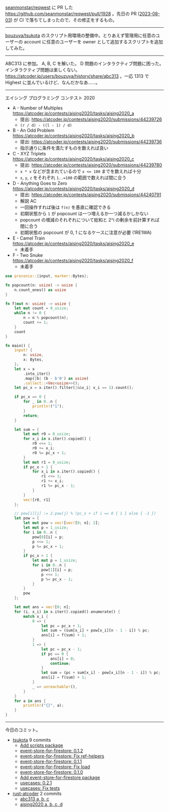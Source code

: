 [seanmonstar/reqwest] に PR した <https://github.com/seanmonstar/reqwest/pull/1928> 。先日の PR ([2023-08-03]) が CI で落ちてしまったので、その修正をするもの。

---

[bouzuya/tsukota] のスクリプト用環境の整備中。とりあえず管理用に任意のユーザーの account に任意のユーザーを owner として追加するスクリプトを追加してみた。

---

ABC313 に参加。 A, B, C を解いた。 D 問題のインタラクティブ問題に困った。インタラクティブ問題は楽しくない。 <https://atcoder.jp/users/bouzuya/history/share/abc313> 。一応 1313 で Highest に並んでいるけど、なんだかなあ……。

---

エイシング プログラミング コンテスト 2020

- A - Number of Multiples
  <https://atcoder.jp/contests/aising2020/tasks/aising2020_a>
  - 提出: <https://atcoder.jp/contests/aising2020/submissions/44239726>
  - `(r / d) - ((l - 1) / d)`
- B - An Odd Problem
  <https://atcoder.jp/contests/aising2020/tasks/aising2020_b>
  - 提出: <https://atcoder.jp/contests/aising2020/submissions/44239736>
  - 指示通りに条件を満たすものを数えれば良い
- C - XYZ Triplets
  <https://atcoder.jp/contests/aising2020/tasks/aising2020_c>
  - 提出: <https://atcoder.jp/contests/aising2020/submissions/44239780>
  - `x * x` などが含まれているので `x <= 100` までを数えれば十分
  - `x`, `y`, `z` をそれぞれ `1..=100` の範囲で数えれば間に合う
- D - Anything Goes to Zero
  <https://atcoder.jp/contests/aising2020/tasks/aising2020_d>
  - 提出: <https://atcoder.jp/contests/aising2020/submissions/44240791>
  - 解説 AC
  - 一回操作すれば後は `f(n)` を愚直に確認できる
  - 初期状態から `1` が popcount は一つ増えるか一つ減るかしかない
  - popcount の増減のそれぞれについて総和と 2^i の剰余を前計算すれば間に合う
  - 初期状態の popcount が 0, 1 になるケースに注意が必要 (1RE1WA)
- E - Camel Train
  <https://atcoder.jp/contests/aising2020/tasks/aising2020_e>
  - 未着手
- F - Two Snuke
  <https://atcoder.jp/contests/aising2020/tasks/aising2020_f>
  - 未着手

```rust
use proconio::{input, marker::Bytes};

fn popcount(n: usize) -> usize {
    n.count_ones() as usize
}

fn f(mut n: usize) -> usize {
    let mut count = 0_usize;
    while n != 0 {
        n = n % popcount(n);
        count += 1;
    }
    count
}

fn main() {
    input! {
        n: usize,
        x: Bytes,
    };
    let x = x
        .into_iter()
        .map(|b| (b - b'0') as usize)
        .collect::<Vec<usize>>();
    let pc_x = x.iter().filter(|&&x_i| x_i == 1).count();

    if pc_x == 0 {
        for _ in 0..n {
            println!("1");
        }
        return;
    }

    let sum = {
        let mut r0 = 0_usize;
        for x_i in x.iter().copied() {
            r0 <<= 1;
            r0 += x_i;
            r0 %= pc_x + 1;
        }
        let mut r1 = 0_usize;
        if pc_x > 1 {
            for x_i in x.iter().copied() {
                r1 <<= 1;
                r1 += x_i;
                r1 %= pc_x - 1;
            }
        }
        vec![r0, r1]
    };

    // pow[i][j] := 2.pow(j) % (pc_x + if i == 0 { 1 } else { -1 })
    let pow = {
        let mut pow = vec![vec![0; n]; 2];
        let mut p = 1_usize;
        for i in 0..n {
            pow[0][i] = p;
            p <<= 1;
            p %= pc_x + 1;
        }
        if pc_x > 1 {
            let mut p = 1_usize;
            for i in 0..n {
                pow[1][i] = p;
                p <<= 1;
                p %= pc_x - 1;
            }
        }
        pow
    };

    let mut ans = vec![0; n];
    for (i, x_i) in x.iter().copied().enumerate() {
        match x_i {
            0 => {
                let pc = pc_x + 1;
                let sum = (sum[x_i] + pow[x_i][n - 1 - i]) % pc;
                ans[i] = f(sum) + 1;
            }
            1 => {
                let pc = pc_x - 1;
                if pc == 0 {
                    ans[i] = 0;
                    continue;
                }
                let sum = (pc + sum[x_i] - pow[x_i][n - 1 - i]) % pc;
                ans[i] = f(sum) + 1;
            }
            _ => unreachable!(),
        }
    }
    for a in ans {
        println!("{}", a);
    }
}
```

---

今日のコミット。

- [tsukota](https://github.com/bouzuya/tsukota) 9 commits
  - [Add scripts package](https://github.com/bouzuya/tsukota/commit/89540bffa8fea5699a16ed758665796cd0b5043d)
  - [event-store-for-firestore: 0.1.2](https://github.com/bouzuya/tsukota/commit/c6d8537708f5ae8e438aac16accbc7cf60c28421)
  - [event-store-for-firestore: Fix ref-helpers](https://github.com/bouzuya/tsukota/commit/72991ba01f7fc35d82009632d360e2d56e2aba95)
  - [event-store-for-firestore: 0.1.1](https://github.com/bouzuya/tsukota/commit/b65350443188f91c15b7c6725c95221b7b9bfcf5)
  - [event-store-for-firestore: Fix load](https://github.com/bouzuya/tsukota/commit/e26c7ff0f6e55787c1b1e9db5836a4f364ca69e0)
  - [event-store-for-firestore: 0.1.0](https://github.com/bouzuya/tsukota/commit/235fc6a6dc400017ef6ae2b006604aba04f251b4)
  - [Add event-store-for-firestore package](https://github.com/bouzuya/tsukota/commit/a3aafa36365c31716545eef0ba3b5b788b64af8b)
  - [usecases: 0.2.1](https://github.com/bouzuya/tsukota/commit/11429fdcd98f15090accfa292cb48e62736ad6c2)
  - [usecases: Fix tests](https://github.com/bouzuya/tsukota/commit/12ea96c148641392fad023787a98a6f05d4aadde)
- [rust-atcoder](https://github.com/bouzuya/rust-atcoder) 2 commits
  - [abc313 a, b, c](https://github.com/bouzuya/rust-atcoder/commit/bdeb62f5150d925172f4271dda87041f0a15eb5b)
  - [aising2020 a, b, c, d](https://github.com/bouzuya/rust-atcoder/commit/e574e65da5fd688f139d99ffb08532cd91396815)

[bouzuya/tsukota]: https://github.com/bouzuya/tsukota
[seanmonstar/reqwest]: https://github.com/seanmonstar/reqwest
[2023-08-03]: https://blog.bouzuya.net/2023/08/03/

